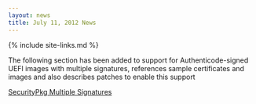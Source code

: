 ```yaml
---
layout: news
title: July 11, 2012 News
---
```

{% include site-links.md %}

The following section has been added to support for Authenticode-signed UEFI images with multiple signatures, references sample certificates and images and  also describes  patches to enable this support

[SecurityPkg Multiple Signatures](http://sourceforge.net/apps/mediawiki/tianocore/index.php?title=SecurityPkg#Images_with_Multiple_Signatures)